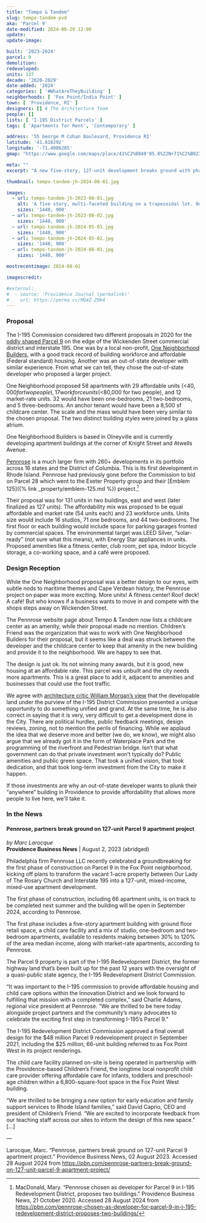```yaml
---
title: "Tempo & Tandem"
slug: tempo-tandem-pvd
aka: 'Parcel 9'
date-modified: 2024-08-29 12:00
update:
update-image:

built: '2023–2024'
parcel: 9
demolition:
redeveloped:
units: 127
decade: '2020-2029'
date-added: '2024'
categories: [ '#WhatAreTheyBuilding' ]
neighborhoods: [ 'Fox Point/India Point' ]
town: [ 'Providence, RI' ]
designers: [] # The Architecture Team
people: []
lists: [ 'I-195 District Parcels' ]
tags: [ 'Apartments for Rent', 'Contemporary' ]

address: '55 George M Cohan Boulevard, Providence RI'
latitude: '41.818292'
longitude: '-71.4006285'
gmap: "https://www.google.com/maps/place/41%C2%B049'05.8%22N+71%C2%B023'57.6%22W/@41.818292,-71.4006285,18z/data=!3m1!4b1!4m13!1m8!3m7!1s0x89e4453884ac196d:0x85ebcf2a4288b76f!2s55+George+M+Cohan+Blvd,+Providence,+RI+02903!3b1!8m2!3d41.8175858!4d-71.3979915!16s%2Fg%2F11f4lwgxhs!3m3!8m2!3d41.81829!4d-71.399341?entry=ttu&g_ep=EgoyMDI0MDgyNi4wIKXMDSoASAFQAw%3D%3D"

meta: ""
excerpt: "A new five-story, 127-unit development breaks ground with phase 1 in 2023"

thumbnail: tempo-tandem-jh-2024-08-01.jpg

images:
  - url: tempo-tandem-jh-2023-08-01.jpg
    alt: 'A five story, multi-faceted building on a trapezoidal lot. One side is curved as it meets a highway off ramp and the other side has six faces. The roof is flat and the windows are modern rectangles that have sections that open awning-style.'
    sizes: '1440, 900'
  - url: tempo-tandem-jh-2023-08-02.jpg
    sizes: '1440, 900'
  - url: tempo-tandem-jh-2024-05-01.jpg
    sizes: '1440, 900'
  - url: tempo-tandem-jh-2024-05-02.jpg
    sizes: '1440, 900'
  - url: tempo-tandem-jh-2024-08-01.jpg
    sizes: '1440, 900'

mostrecentimage: 2024-08-01

imagescredit:

#external:
#  - source: 'Providence Journal (permalink)'
#    url: https://perma.cc/MQ4Z-Z9K4
---
```


### Proposal

The I-195 Commission considered two different proposals in 2020 for the [oddly shaped Parcel 9](//www.195district.com/projects/parcel-9/) on the edge of the Wickenden Street commercial district and interstate 195. One was by a local non-profit, [One Neighborhood Builders](//oneneighborhoodbuilders.org/), with a good track record of building workforce and affordable (Federal standard) housing. Another was an out-of-state developer with similar experience. From what we can tell, they chose the out-of-state developer who proposed a larger project.

One Neighborhood proposed 58 apartments with 29 affordable units (<$40,000 for two people), 17 workforce units (<$80,000 for two people), and 12 market-rate units. 32 would have been one-bedrooms, 21 two-bedrooms, and 5 three-bedrooms. An anchor tenant would have been a 8,500 sf childcare center. The scale and the mass would have been very similar to the chosen proposal. The two distinct building styles were joined by a glass atrium.

One Neighborhood Builders is based in Olneyville and is currently developing apartment buildings at the corner of Knight Street and Atwells Avenue.

[Pennrose](//www.pennrose.com/portfolio/tempo-tandem/) is a much larger firm with 260+ developments in its portfolio across 16 states and the District of Columbia. This is its first development in Rhode Island. Pennrose had previously gone before the Commission to bid on Parcel 28 which went to the Exeter Property group and their [Emblem 125]({% link _property/emblem-125.md %}) project.[^1]

[^1]: MacDonald, Mary. “Pennrose chosen as developer for Parcel 9 in I-195 Redevelopment District, proposes two buildings.” Providence Business News, 21 October 2020. Accessed 28 August 2024 from https://pbn.com/pennrose-chosen-as-developer-for-parcel-9-in-i-195-redevelopment-district-proposes-two-buildings/

Their proposal was for 131 units in two buildings, east and west (later finalized as 127 units). The affordability mix was proposed to be equal affordable and market rate (54 units each) and 23 workforce units. Units size would include 16 studios, 71 one bedrooms, and 44 two-bedrooms. The first floor or each building would include space for parking garages fronted by commercial spaces. The environmental target was LEED Silver, “solar-ready” (not sure what this means), with Energy Star appliances in units. Proposed amenities like a fitness center, club room, pet spa, indoor bicycle storage, a co-working space, and a café were proposed.

### Design Reception

While the One Neighborhood proposal was a better design to our eyes, with subtle nods to maritime themes and Cape Verdean history, the Pennrose project on paper was more exciting. More units! A fitness center! Roof deck! A café! But who knows if a business wants to move in and compete with the shops steps away on Wickenden Street.

The Pennrose website page about Tempo & Tandem now lists a childcare center as an amenity, while their proposal made no mention. Children’s Friend was the organization that was to work with One Neighborhood Builders for their proposal, but it seems like a deal was struck between the developer and the childcare center to keep that amenity in the new building and provide it to the neighborhood. We are happy to see that.

The design is just ok. Its not winning many awards, but it is good, new housing at an affordable rate. This parcel was unbuilt and the city needs more apartments. This is a great place to add it, adjacent to amenities and businesses that could use the foot traffic.

We agree with [architecture critic William Morgan’s view](//www.golocalprov.com/business/195-commission-we-need-vision-architecture-critic-morgan) that the developable land under the purview of the I-195 District Commission presented a unique opportunity to do something unified and grand. At the same time, he is also correct in saying that it is very, very difficult to get a development done in the City. There are political hurdles, public feedback meetings, design reviews, zoning, not to mention the perils of financing. While we applaud the idea that we deserve more and better (we do, we know), we might also argue that we already got it in the form of Waterplace Park and the programming of the riverfront and Pedestrian bridge. Isn’t that what government can do that private investment won’t typically do? Public amenities and public green space. That took a unified vision, that took dedication, and that took long-term investment from the City to make it happen.

If those investments are why an out-of-state developer wants to plunk their “anywhere” building in Providence to provide affordability that allows more people to live here, we'll take it.


### In the News

#### Pennrose, partners break ground on 127-unit Parcel 9 apartment project

_by Marc Larocque_  
**Providence Business News** | August 2, 2023 (abridged)

Philadelphia firm Pennrose LLC recently celebrated a groundbreaking for the first phase of construction on Parcel 9 in the Fox Point neighborhood, kicking off plans to transform the vacant 1-acre property between Our Lady of The Rosary Church and Interstate 195 into a 127-unit, mixed-income, mixed-use apartment development.

The first phase of construction, including 66 apartment units, is on track to be completed next summer and the building will be open in September 2024, according to Pennrose.

The first phase includes a five-story apartment building with ground floor retail space, a child care facility and a mix of studio, one-bedroom and two-bedroom apartments, available to residents making between 30% to 120% of the area median income, along with market-rate apartments, according to Pennrose.

The Parcel 9 property is part of the I-195 Redevelopment District, the former highway land that’s been built up for the past 12 years with the oversight of a quasi-public state agency, the I-195 Redevelopment District Commission.

“It was important to the I-195 commission to provide affordable housing and child care options within the Innovation District and we look forward to fulfilling that mission with a completed complex,” said Charlie Adams, regional vice president at Pennrose. “We are thrilled to be here today alongside project partners and the community’s many advocates to celebrate the exciting first step in transforming I-195’s Parcel 9.”

The I-195 Redevelopment District Commission approved a final overall design for the $48 million Parcel 9 redevelopment project in September 2021, including the $25 million, 66-unit building referred to as Fox Point West in its project renderings.

The child care facility planned on-site is being operated in partnership with the Providence-based Children’s Friend, the longtime local nonprofit child care provider offering affordable care for infants, toddlers and preschool-age children within a 6,800-square-foot space in the Fox Point West building.

“We are thrilled to be bringing a new option for early education and family support services to Rhode Island families,” said David Caprio, CEO and president of Children’s Friend. “We are excited to incorporate feedback from our teaching staff across our sites to inform the design of this new space.” […]

—

Larocque, Marc. “Pennrose, partners break ground on 127-unit Parcel 9 apartment project.” Providence Business News, 02 August 2023. Accessed 28 August 2024 from https://pbn.com/pennrose-partners-break-ground-on-127-unit-parcel-9-apartment-project/
